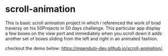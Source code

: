 # scroll-animation
This is basic scroll animation project in which i referenced the work of brad traversy on his 50Projects in 50 days challenge.
This particular app display a few boxes on the view port and immediately when you scroll down it adds another set of boxes sliding from the left and right in an animated fashion.

checkout the demo below:  https://mpendulo-dev.github.io/scroll-animation/.
